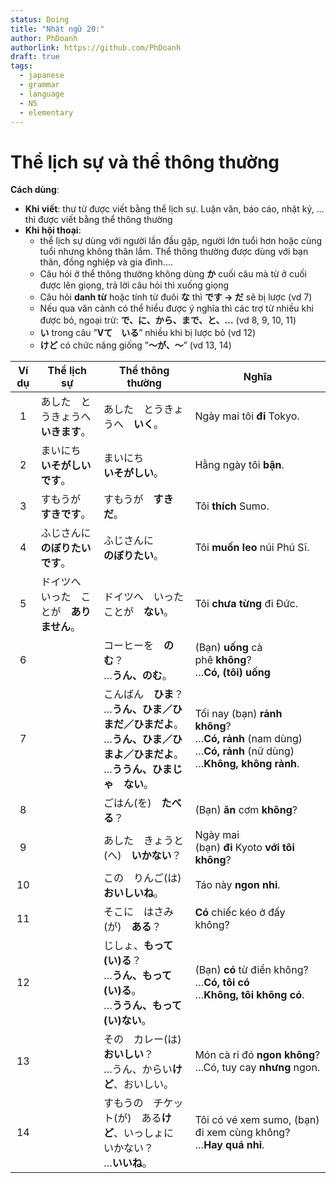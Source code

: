 ```yaml
---
status: Doing
title: "Nhật ngữ 20:"
author: PhDoanh
authorlink: https://github.com/PhDoanh
draft: true
tags:
  - japanese
  - grammar
  - language
  - N5
  - elementary
---
```

# Thể lịch sự và thể thông thường
**Cách dùng**:
- **Khi viết**: thư từ được viết bằng thể lịch sự. Luận văn, báo cáo, nhật ký, … thì được viết bằng thể thông thường
- **Khi hội thoại**:
    - thể lịch sự dùng với người lần đầu gặp, người lớn tuổi hơn hoặc cùng tuổi nhưng không thân lắm. Thể thông thường được dùng với bạn thân, đồng nghiệp và gia đình.…
    - Câu hỏi ở thể thông thường không dùng **か** cuối câu mà từ ở cuối được lên giọng, trả lời câu hỏi thì xuống giọng
    - Câu hỏi **danh từ** hoặc tính từ đuôi **な** thì **です → だ** sẽ bị lược (vd 7)
    - Nếu qua văn cảnh có thể hiểu được ý nghĩa thì các trợ từ nhiều khi được bỏ, ngoại trừ: **で、に、から、まで、と、…** (vd 8, 9, 10, 11)
    - **い** trong câu ”**Vて　いる**” nhiều khi bị lược bỏ (vd 12)
    - **けど** có chức năng giống ”**～が、～**” (vd 13, 14)

| Ví dụ | Thể lịch sự                                | Thể thông thường                                                                                                                          | Nghĩa                                                                                                                 |
|:-----:| ------------------------------------------ | ----------------------------------------------------------------------------------------------------------------------------------------- | --------------------------------------------------------------------------------------------------------------------- |
|   1   | あした　とうきょうへ　**いきます**。       | あした　とうきょうへ　**いく**。                                                                                                          | Ngày mai tôi **đi** Tokyo.                                                                                            |
|   2   | まいにち　  <br>**いそがしいです**。       | まいにち　  <br>**いそがしい**。                                                                                                          | Hằng ngày tôi **bận**.                                                                                                |
|   3   | すもうが　**すきです**。                   | すもうが　**すきだ**。                                                                                                                    | Tôi **thích** Sumo.                                                                                                   |
|   4   | ふじさんに　  <br>**のぼりたいです**。     | ふじさんに　  <br>**のぼりたい**。                                                                                                        | Tôi **muốn leo** núi Phú Sĩ.                                                                                          |
|   5   | ドイツへ　いった　ことが　**ありません**。 | ドイツへ　いった　  <br>ことが　**ない**。                                                                                                | Tôi **chưa từng** đi Đức.                                                                                             |
|   6   |                                            | コーヒーを　**のむ**？  <br>…**うん、のむ**。                                                                                             | (Bạn) **uống** cà phê **không**?  <br>…**Có, (tôi) uống**                                                             |
|   7   |                                            | こんばん　**ひま**？  <br>…**うん、ひま／ひまだ／ひまだよ**。  <br>…**うん、ひま／ひまよ／ひまだよ**。  <br>…**ううん、ひまじゃ　ない**。 | Tối nay (bạn) **rảnh không**?  <br>…**Có, rảnh** (nam dùng)  <br>…**Có, rảnh** (nữ dùng)  <br>…**Không, không rảnh**. |
|   8   |                                            | ごはん(を)　**たべる**？                                                                                                                  | (Bạn) **ăn** cơm **không**?                                                                                           |
|   9   |                                            | あした　きょうと(へ)　**いかない**？                                                                                                      | Ngày mai (bạn) **đi** Kyoto **với tôi không**?                                                                        |
|  10   |                                            | この　りんご(は)　**おいしいね**。                                                                                                        | Táo này **ngon nhỉ**.                                                                                                 |
|  11   |                                            | そこに　はさみ(が)　**ある**？                                                                                                            | **Có** chiếc kéo ở đấy không?                                                                                         |
|  12   |                                            | じしょ、**もって　(い)る**？  <br>…**うん、もって　(い)る**。  <br>…**ううん、もって　(い)ない**。                                        | (Bạn) **có** từ điển không?  <br>…**Có, tôi có**  <br>…**Không, tôi không có**.                                       |
|  13   |                                            | その　カレー(は)　**おいしい**？  <br>…うん、からい**けど**、おいしい。                                                                   | Món cà ri đó **ngon không**?  <br>…Có, tuy cay **nhưng** ngon.                                                        |
|  14   |                                            | すもうの　チケット(が)　ある**けど**、いっしょに　いかない？  <br>…**いいね**。                                                           | Tôi có vé xem sumo, (bạn) đi xem cùng không?  <br>…**Hay quá nhỉ**.                                                   |

